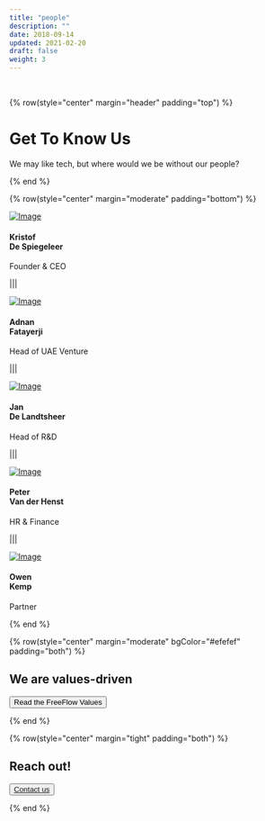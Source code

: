 ```yaml
---
title: "people"
description: ""
date: 2018-09-14
updated: 2021-02-20
draft: false
weight: 3
---
```


<div class="container mx-auto">

<br>

<!-- section 1 (co-found) -->

{% row(style="center" margin="header" padding="top") %}

# Get To Know Us

We may like tech, but where would we be without our people?

{% end %}

{% row(style="center" margin="moderate" padding="bottom") %}

<a href="/people/kds">![Image](./img/kds.jpg#mx-auto)</a>

#### Kristof<br> De Spiegeleer

<p class="text-base">Founder & CEO</p>

|||

<a href="/people/adnan">![Image](./img/adnan.jpg#mx-auto)</a>

#### Adnan<br> Fatayerji

<p class="text-base">Head of UAE Venture</p>

|||

<a href="/people/jan">![Image](./img/jan.jpg#mx-auto)</a>

#### Jan<br> De Landtsheer

<p class="text-base">Head of R&D</p>

|||

<a href="/people/peter">![Image](./img/peter.jpg#mx-auto)</a>

#### Peter<br> Van der Henst

<p class="text-base">HR & Finance</p>

|||

<a href="/people/owen">![Image](./img/owen.jpg#mx-auto)</a>

#### Owen<br> Kemp

<p class="text-base">Partner</p>

{% end %}

</div>

<div class="container-fluid mx-auto">

{% row(style="center" margin="moderate" bgColor="#efefef" padding="both") %}

## We are values-driven

<button onclick="window.location.href='/people/freeflowvalue'">Read the FreeFlow Values</button>

{% end %}

{% row(style="center" margin="tight" padding="both") %}

## Reach out!

<button class="mr-0"><a href="mailto:info@incubaid.com" target="_blank">Contact us</a></button>


{% end %}

</div>